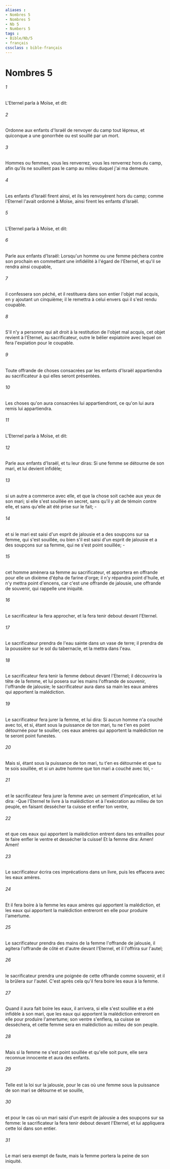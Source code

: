 ```yaml
---
aliases : 
- Nombres 5
- Nombres 5
- Nb 5
- Numbers 5
tags : 
- Bible/Nb/5
- français
cssclass : bible-français
---
```


# Nombres 5

###### 1
L'Eternel parla à Moïse, et dit:
###### 2
Ordonne aux enfants d'Israël de renvoyer du camp tout lépreux, et quiconque a une gonorrhée ou est souillé par un mort.
###### 3
Hommes ou femmes, vous les renverrez, vous les renverrez hors du camp, afin qu'ils ne souillent pas le camp au milieu duquel j'ai ma demeure.
###### 4
Les enfants d'Israël firent ainsi, et ils les renvoyèrent hors du camp; comme l'Eternel l'avait ordonné à Moïse, ainsi firent les enfants d'Israël.
###### 5
L'Eternel parla à Moïse, et dit:
###### 6
Parle aux enfants d'Israël: Lorsqu'un homme ou une femme péchera contre son prochain en commettant une infidélité à l'égard de l'Eternel, et qu'il se rendra ainsi coupable,
###### 7
il confessera son péché, et il restituera dans son entier l'objet mal acquis, en y ajoutant un cinquième; il le remettra à celui envers qui il s'est rendu coupable.
###### 8
S'il n'y a personne qui ait droit à la restitution de l'objet mal acquis, cet objet revient à l'Eternel, au sacrificateur, outre le bélier expiatoire avec lequel on fera l'expiation pour le coupable.
###### 9
Toute offrande de choses consacrées par les enfants d'Israël appartiendra au sacrificateur à qui elles seront présentées.
###### 10
Les choses qu'on aura consacrées lui appartiendront, ce qu'on lui aura remis lui appartiendra.
###### 11
L'Eternel parla à Moïse, et dit:
###### 12
Parle aux enfants d'Israël, et tu leur diras: Si une femme se détourne de son mari, et lui devient infidèle;
###### 13
si un autre a commerce avec elle, et que la chose soit cachée aux yeux de son mari; si elle s'est souillée en secret, sans qu'il y ait de témoin contre elle, et sans qu'elle ait été prise sur le fait; -
###### 14
et si le mari est saisi d'un esprit de jalousie et a des soupçons sur sa femme, qui s'est souillée, ou bien s'il est saisi d'un esprit de jalousie et a des soupçons sur sa femme, qui ne s'est point souillée; -
###### 15
cet homme amènera sa femme au sacrificateur, et apportera en offrande pour elle un dixième d'épha de farine d'orge; il n'y répandra point d'huile, et n'y mettra point d'encens, car c'est une offrande de jalousie, une offrande de souvenir, qui rappelle une iniquité.
###### 16
Le sacrificateur la fera approcher, et la fera tenir debout devant l'Eternel.
###### 17
Le sacrificateur prendra de l'eau sainte dans un vase de terre; il prendra de la poussière sur le sol du tabernacle, et la mettra dans l'eau.
###### 18
Le sacrificateur fera tenir la femme debout devant l'Eternel; il découvrira la tête de la femme, et lui posera sur les mains l'offrande de souvenir, l'offrande de jalousie; le sacrificateur aura dans sa main les eaux amères qui apportent la malédiction.
###### 19
Le sacrificateur fera jurer la femme, et lui dira: Si aucun homme n'a couché avec toi, et si, étant sous la puissance de ton mari, tu ne t'en es point détournée pour te souiller, ces eaux amères qui apportent la malédiction ne te seront point funestes.
###### 20
Mais si, étant sous la puissance de ton mari, tu t'en es détournée et que tu te sois souillée, et si un autre homme que ton mari a couché avec toi, -
###### 21
et le sacrificateur fera jurer la femme avec un serment d'imprécation, et lui dira: -Que l'Eternel te livre à la malédiction et à l'exécration au milieu de ton peuple, en faisant dessécher ta cuisse et enfler ton ventre,
###### 22
et que ces eaux qui apportent la malédiction entrent dans tes entrailles pour te faire enfler le ventre et dessécher la cuisse! Et la femme dira: Amen! Amen!
###### 23
Le sacrificateur écrira ces imprécations dans un livre, puis les effacera avec les eaux amères.
###### 24
Et il fera boire à la femme les eaux amères qui apportent la malédiction, et les eaux qui apportent la malédiction entreront en elle pour produire l'amertume.
###### 25
Le sacrificateur prendra des mains de la femme l'offrande de jalousie, il agitera l'offrande de côté et d'autre devant l'Eternel, et il l'offrira sur l'autel;
###### 26
le sacrificateur prendra une poignée de cette offrande comme souvenir, et il la brûlera sur l'autel. C'est après cela qu'il fera boire les eaux à la femme.
###### 27
Quand il aura fait boire les eaux, il arrivera, si elle s'est souillée et a été infidèle à son mari, que les eaux qui apportent la malédiction entreront en elle pour produire l'amertume; son ventre s'enflera, sa cuisse se desséchera, et cette femme sera en malédiction au milieu de son peuple.
###### 28
Mais si la femme ne s'est point souillée et qu'elle soit pure, elle sera reconnue innocente et aura des enfants.
###### 29
Telle est la loi sur la jalousie, pour le cas où une femme sous la puissance de son mari se détourne et se souille,
###### 30
et pour le cas où un mari saisi d'un esprit de jalousie a des soupçons sur sa femme: le sacrificateur la fera tenir debout devant l'Eternel, et lui appliquera cette loi dans son entier.
###### 31
Le mari sera exempt de faute, mais la femme portera la peine de son iniquité.
